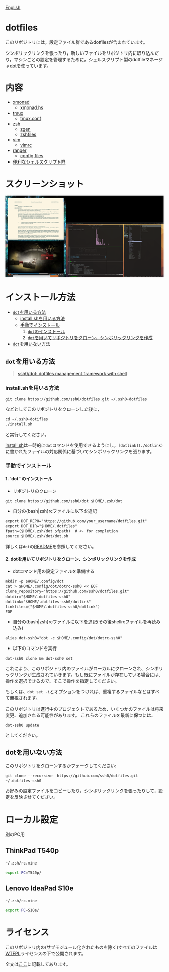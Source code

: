 [English](./README.md)

dotfiles
========

このリポジトリには，設定ファイル群であるdotfilesが含まれています。

シンボリックリンクを張ったり，新しいファイルをリポジトリ内に取り込んだり，マシンごとの設定を管理するために，シェルスクリプト製のdotfileマネージャ[dot](https://github.com/ssh0/dot)を使っています。

内容
====

* [xmonad](http://xmonad.org/)
    * [xmonad.hs](./xmonad/ssh0-home/xmonad.hs)
* [tmux](https://tmux.github.io/)
    * [tmux.conf](./tmux/tmux.conf)
* [zsh](http://www.zsh.org/)
    * [zgen](https://github.com/tarjoilija/zgen)
    * [zshfiles](./zshfiles/)
* [vim](http://www.vim.org/)
    * [vimrc](./vimfiles/vimrc)
* [ranger](http://ranger.nongnu.org/)
    * [config files](./ranger/)
* [便利なシェルスクリプト群](./bin/)

スクリーンショット
==================

![screenshot.png](./screenshots/screenshot.png)

インストール方法
================

* [`dot`を用いる方法](#install_with_dot)
    * [install.shを用いる方法](#install_sh)
    * [手動でインストール](#manually)
        1. [`dot`のインストール](#install_dot)
        2. [`dot`を用いてリポジトリをクローン、シンボリックリンクを作成](#clone_and_deploy_using_dot)
* [`dot`を用いない方法](#install_without_dot)

## <a name="install_with_dot">`dot`を用いる方法</a>

>[ssh0/dot: dotfiles management framework with shell](https://github.com/ssh0/dot)

### <a name="install_sh">install.shを用いる方法</a>

```
git clone https://github.com/ssh0/dotfiles.git ~/.ssh0-dotfiles
```

などとしてこのリポジトリをクローンした後に，

```
cd ~/.ssh0-dotifles
./install.sh
```

と実行してください。

[install.sh](./install.sh)は一時的に`dot`コマンドを使用できるようにし，`[dotlink](./dotlink)`に書かれたファイルの対応関係に基づいてシンボリックリンクを張ります。

### <a name="manually">手動でインストール</a>

#### <a name="install_dot">1. `dot``のインストール</a>

* リポジトリのクローン

```
git clone https://github.com/ssh0/dot $HOME/.zsh/dot
```

* 自分の{bash|zsh}rcファイルに以下を追記

```
export DOT_REPO="https://github.com/your_username/dotfiles.git"
export DOT_DIR="$HOME/.dotfiles"
fpath=($HOME/.zsh/dot $fpath)  # <- for completion
source $HOME/.zsh/dot/dot.sh
```

詳しくは`dot`の[README](https://github.com/ssh0/dot/blob/master/README_ja.md)を参照してください。

#### <a name="clone_and_deploy_using_dot">2. dotを用いてリポジトリをクローン、シンボリックリンクを作成</a>

* dotコマンド用の設定ファイルを準備する

```
mkdir -p $HOME/.config/dot
cat > $HOME/.config/dot/dotrc-ssh0 << EOF
clone_repository="https://github.com/ssh0/dotfiles.git"
dotdir="$HOME/.dotfiles-ssh0"
dotlink="$HOME/.dotfiles-ssh0/dotlink"
linkfiles=("$HOME/.dotfiles-ssh0/dotlink")
EOF
```

* 自分の{bash|zsh}rcファイルに以下を追記(その後shellrcファイルを再読み込み)

```
alias dot-ssh0="dot -c $HOME/.config/dot/dotrc-ssh0"
```

* 以下のコマンドを実行

```
dot-ssh0 clone && dot-ssh0 set
```

これにより、このリポジトリ内のファイルがローカルにクローンされ、シンボリックリンクが生成されていきます。もし既にファイルが存在している場合には、操作を選択できるので、そこで操作を指定してください。

もしくは、`dot set -i`とオプションをつければ、重複するファイルなどはすべて無視されます。

このリポジトリは進行中のプロジェクトであるため、いくつかのファイルは将来変更、追加される可能性があります。
これらのファイルを最新に保つには、

```
dot-ssh0 update
```

としてください。

## <a name="install_without_dot">dotを用いない方法</a>

このリポジトリをクローンするかフォークしてください:

```
git clone --recursive  https://github.com/ssh0/dotfiles.git ~/.dotfiles-ssh0
```

お好みの設定ファイルをコピーしたり，シンボリックリンクを張ったりして，設定を反映させてください。

ローカル設定
============

別のPC用

## ThinkPad T540p

`~/.zsh/rc.mine`

```sh
export PC=T540p/
```

## Lenovo IdeaPad S10e

`~/.zsh/rc.mine`

```sh
export PC=S10e/
```


ライセンス
==========

このリポジトリ内の(サブモジュール化されたものを除く)すべてのファイルは[WTFPL](http://www.wtfpl.net/)ライセンスの下で公開されます。

全文は[ここ](./LICENSE)に記載してあります。

